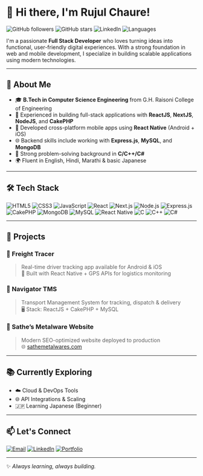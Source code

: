 # 👋 Hi there, I'm Rujul Chaure!

![GitHub followers](https://img.shields.io/github/followers/ruzulchaure?style=social)
![GitHub stars](https://img.shields.io/github/stars/ruzulchaure?style=social)
![LinkedIn](https://img.shields.io/badge/LinkedIn-blue?logo=linkedin&style=flat&link=https://www.linkedin.com/in/ruzulchaure)
![Languages](https://img.shields.io/badge/Speaks-English%20%7C%20Hindi%20%7C%20Marathi%20%7C%20Japanese%20(Basic)-green)

I'm a passionate **Full Stack Developer** who loves turning ideas into functional, user-friendly digital experiences. With a strong foundation in web and mobile development, I specialize in building scalable applications using modern technologies.

---

## 💼 About Me

- 🎓 **B.Tech in Computer Science Engineering** from G.H. Raisoni College of Engineering
- 🔧 Experienced in building full-stack applications with **ReactJS**, **NextJS**, **NodeJS**, and **CakePHP**
- 📱 Developed cross-platform mobile apps using **React Native** (Android + iOS)
- 🌐 Backend skills include working with **Express.js**, **MySQL**, and **MongoDB**
- 🧩 Strong problem-solving background in **C/C++/C#**
- 🌍 Fluent in English, Hindi, Marathi & basic Japanese

---

## 🛠️ Tech Stack

![HTML5](https://img.shields.io/badge/HTML5-E34F26?style=flat&logo=html5&logoColor=white)
![CSS3](https://img.shields.io/badge/CSS3-1572B6?style=flat&logo=css3&logoColor=white)
![JavaScript](https://img.shields.io/badge/JavaScript-F7DF1E?style=flat&logo=javascript&logoColor=black)
![React](https://img.shields.io/badge/React-20232A?style=flat&logo=react&logoColor=61DAFB)
![Next.js](https://img.shields.io/badge/Next.js-000?style=flat&logo=nextdotjs&logoColor=white)
![Node.js](https://img.shields.io/badge/Node.js-339933?style=flat&logo=node.js&logoColor=white)
![Express.js](https://img.shields.io/badge/Express.js-000?style=flat&logo=express&logoColor=white)
![CakePHP](https://img.shields.io/badge/CakePHP-D33C43?style=flat&logo=cakephp&logoColor=white)
![MongoDB](https://img.shields.io/badge/MongoDB-4EA94B?style=flat&logo=mongodb&logoColor=white)
![MySQL](https://img.shields.io/badge/MySQL-00758F?style=flat&logo=mysql&logoColor=white)
![React Native](https://img.shields.io/badge/React%20Native-20232A?style=flat&logo=react&logoColor=61DAFB)
![C](https://img.shields.io/badge/C-00599C?style=flat&logo=c&logoColor=white)
![C++](https://img.shields.io/badge/C++-00599C?style=flat&logo=c%2B%2B&logoColor=white)
![C#](https://img.shields.io/badge/C%23-239120?style=flat&logo=c-sharp&logoColor=white)

---

## 🚀 Projects

### 📍 Freight Tracer  
> Real-time driver tracking app available for Android & iOS  
> 🚚 Built with React Native + GPS APIs for logistics monitoring

### 📍 Navigator TMS  
> Transport Management System for tracking, dispatch & delivery  
> 🖥️ Stack: ReactJS + CakePHP + MySQL

### 📍 Sathe’s Metalware Website  
> Modern SEO-optimized website deployed to production  
> 🌐 [sathemetalwares.com](https://sathemetalwares.com)

---

## 📚 Currently Exploring

- ☁️ Cloud & DevOps Tools  
- 🌐 API Integrations & Scaling  
- 🇯🇵 Learning Japanese (Beginner)

---

## 📫 Let's Connect

[![Email](https://img.shields.io/badge/Gmail-ruzulchaure2185@gmail.com-red?logo=gmail&logoColor=white)](mailto:ruzulchaure2185@gmail.com)
[![LinkedIn](https://img.shields.io/badge/LinkedIn-Rujul%20Chaure-blue?logo=linkedin&logoColor=white)](https://www.linkedin.com/in/ruzulchaure)
[![Portfolio](https://img.shields.io/badge/Portfolio-Website-blueviolet?logo=google-chrome&logoColor=white)](https://sathemetalwares.com)

---

✨ _Always learning, always building._

